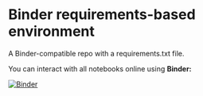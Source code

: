 # Binder requirements-based environment

A Binder-compatible repo with a requirements.txt file.

You can interact with all notebooks online using **Binder:**

[![Binder](https://mybinder.org/badge_logo.svg)](https://mybinder.org/v2/gh/medoidai/binder-requirements-sample-repo/master?filepath=notebooks)</a>
